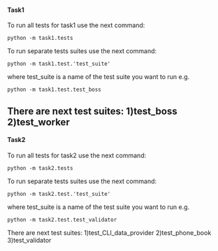 #### Task1
To run all tests for task1 use the next command:
```
python -m task1.tests
```
To run separate tests suites use the next command:
```
python -m task1.test.'test_suite'
```
where test_suite is a name of the test suite you want to run e.g.
```
python -m task1.test.test_boss
```
There are next test suites:
1)test_boss
2)test_worker
---
#### Task2
To run all tests for task2 use the next command:
```
python -m task2.tests
```
To run separate tests suites use the next command:
```
python -m task2.test.'test_suite'
```
where test_suite is a name of the test suite you want to run e.g.
```
python -m task2.test.test_validator
```
There are next test suites:
1)test_CLI_data_provider
2)test_phone_book
3)test_validator
